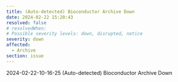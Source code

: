 ```yaml
---
title: (Auto-detected) Bioconductor Archive Down
date: 2024-02-22 15:20:43
resolved: false
# resolvedWhen: 
# Possible severity levels: down, disrupted, notice
severity: down
affected:
  - Archive
section: issue
---
```


2024-02-22-10-16-25 (Auto-detected) Bioconductor Archive Down

